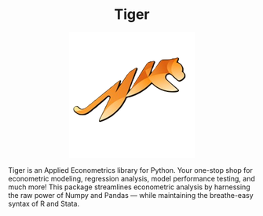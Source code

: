 <h1 align="center">Tiger</h1>
<p align="center">
  <img src="assets/tiger_nobg.png" />
</p>

Tiger is an Applied Econometrics library for Python. Your one-stop shop for econometric modeling, regression analysis, model performance testing, and much more! This package streamlines econometric analysis by harnessing the raw power of Numpy and Pandas — while maintaining the breathe-easy syntax of R and Stata.
